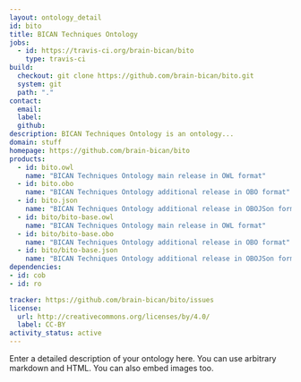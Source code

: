 ```yaml
---
layout: ontology_detail
id: bito
title: BICAN Techniques Ontology
jobs:
  - id: https://travis-ci.org/brain-bican/bito
    type: travis-ci
build:
  checkout: git clone https://github.com/brain-bican/bito.git
  system: git
  path: "."
contact:
  email: 
  label: 
  github: 
description: BICAN Techniques Ontology is an ontology...
domain: stuff
homepage: https://github.com/brain-bican/bito
products:
  - id: bito.owl
    name: "BICAN Techniques Ontology main release in OWL format"
  - id: bito.obo
    name: "BICAN Techniques Ontology additional release in OBO format"
  - id: bito.json
    name: "BICAN Techniques Ontology additional release in OBOJSon format"
  - id: bito/bito-base.owl
    name: "BICAN Techniques Ontology main release in OWL format"
  - id: bito/bito-base.obo
    name: "BICAN Techniques Ontology additional release in OBO format"
  - id: bito/bito-base.json
    name: "BICAN Techniques Ontology additional release in OBOJSon format"
dependencies:
- id: cob
- id: ro

tracker: https://github.com/brain-bican/bito/issues
license:
  url: http://creativecommons.org/licenses/by/4.0/
  label: CC-BY
activity_status: active
---
```


Enter a detailed description of your ontology here. You can use arbitrary markdown and HTML.
You can also embed images too.

